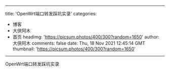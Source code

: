
---
title: 'OpenWrt端口转发踩坑实录'
categories: 
 - 博客
 - 大侠阿木
 - 首页
headimg: 'https://picsum.photos/400/300?random=1650'
author: 大侠阿木
comments: false
date: Thu, 18 Nov 2021 12:45:14 GMT
thumbnail: 'https://picsum.photos/400/300?random=1650'
---

<div>   
OpenWrt端口转发踩坑实录  
</div>
            